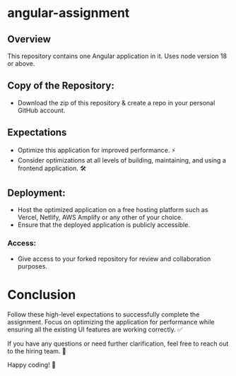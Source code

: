 # angular-assignment


## Overview
This repository contains one Angular application in it.
Uses node version 18 or above.

## Copy of the Repository: 
- Download the zip of this repository & create a repo in your personal GitHub account.

## Expectations
- Optimize this application for improved performance. :zap:
- Consider optimizations at all levels of building, maintaining, and using a frontend application. :hammer_and_wrench:

## Deployment: 
- Host the optimized application on a free hosting platform such as Vercel, Netlify, AWS Amplify or any other of your choice.
- Ensure that the deployed application is publicly accessible.

### Access: 
- Give access to your forked repository for review and collaboration purposes.

# Conclusion
Follow these high-level expectations to successfully complete the assignment. 
Focus on optimizing the application for performance while ensuring all the existing UI features are working correctly. :white_check_mark:

If you have any questions or need further clarification, feel free to reach out to the hiring team. :speech_balloon:

Happy coding! :rocket:
